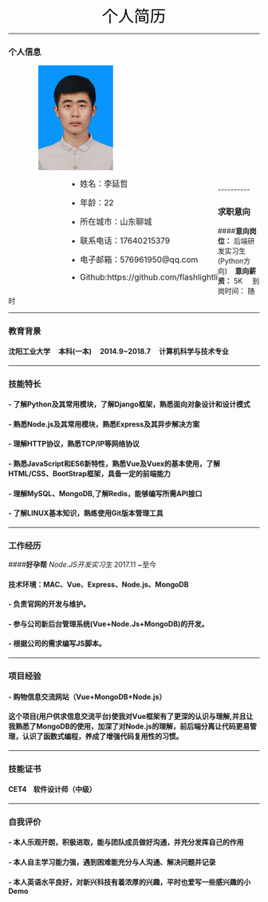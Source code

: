 <center><font color=#000000 size=6 face="黑体">个人简历</font></center>


----------
### 个人信息

<div>
<div>
<img src="https://raw.githubusercontent.com/flashlightli/markdown/master/1-1.jpg" style="width:150px;float:left;margin-left:60px;">
</div>
<div style="float:left;margin-left:120px">
<ul>
<li>
<p> <font size=3>姓名：李延哲</font></p>
</li>
<li>
<p> <font size=3>年龄：22</font></p>
</li>
<li>
<p> <font size=3>所在城市：山东聊城</font></p>
</li>
<li>
<p> <font size=3>联系电话：17640215379</font></p>
</li>
<li>
<p> <font size=3>电子邮箱：576961950@qq.com</font></p>
</li>
<li>
<p> <font size=3>Github:https://github.com/flashlightli</font></p>
</li>
</ul>
</div>
</div>

<div style="width:200px;height:240px"><span>&nbsp;</span></div>
----------

### 求职意向

####**意向岗位：** 后端研发实习生(Python方向) <span>&nbsp;</span><span>&nbsp;</span>  **意向薪资：** 5K   <span>&nbsp;</span><span>&nbsp;</span><span>&nbsp;</span>    到岗时间： 随时

----------
### 教育背景

#### **沈阳工业大学** <span>&nbsp;&nbsp;&nbsp;</span> 本科(一本) <span>&nbsp;&nbsp;&nbsp;</span> 2014.9~2018.7 <span>&nbsp;&nbsp;&nbsp;</span> 计算机科学与技术专业

----------
### 技能特长

#### - 了解Python及其常用模块，了解Django框架，熟悉面向对象设计和设计模式
#### - 熟悉Node.js及其常用模块，熟悉Express及其异步解决方案
#### - 理解HTTP协议，熟悉TCP/IP等网络协议
#### - 熟悉JavaScript和ES6新特性，熟悉Vue及Vuex的基本使用，了解HTML/CSS、BootStrap框架，具备一定的前端能力
#### - 理解MySQL、MongoDB,了解Redis，能够编写所需API接口
#### - 了解LINUX基本知识，熟练使用Git版本管理工具
----------
### 工作经历

####**好孕帮** *Node.JS开发实习生* 2017.11 ~至今
#### **技术环境**：MAC、Vue、Express、Node.js、MongoDB
#### -  负责官网的开发与维护。
#### - 参与公司新后台管理系统(Vue+Node.Js+MongoDB)的开发。
#### -  根据公司的需求编写JS脚本。

----------
###  项目经验

#### - 购物信息交流网站（Vue+MongoDB+Node.js）

#### 这个项目(用户供求信息交流平台)使我对Vue框架有了更深的认识与理解,并且让我熟悉了MongoDB的使用，加深了对Node.js的理解，前后端分离让代码更易管理，认识了函数式编程，养成了增强代码复用性的习惯。


----------
###  技能证书
#### CET4  <span>&nbsp;&nbsp;&nbsp;</span>软件设计师（中级）
 
----------
### 自我评价

#### - 本人乐观开朗，积极进取，能与团队成员做好沟通，并充分发挥自己的作用
#### - 本人自主学习能力强，遇到困难能充分与人沟通、解决问题并记录
#### - 本人英语水平良好，对新兴科技有着浓厚的兴趣，平时也爱写一些感兴趣的小Demo
